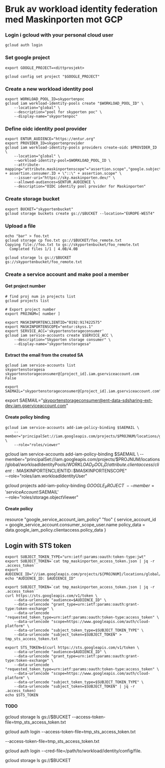 # Bruk av workload identity federation med Maskinporten mot GCP



### Login i gcloud with your personal cloud user

```
gcloud auth login
```

### Set google project

```
export GOOGLE_PROJECT=<dittprosjekt>
```

```
gcloud config set project "$GOOGLE_PROJECT"
```


### Create a new workload identity pool

```
export WORKLOAD_POOL_ID=skyportenpoc
gcloud iam workload-identity-pools create "$WORKLOAD_POOL_ID" \
    --location="global" \
    --description="pool for skyporten poc" \
    --display-name="skyportenpoc"
```

### Define oidc identity pool provider

```
export ENTUR_AUDIENCE="https://entur.org"
export PROVIDER_ID=skyportenprovider
gcloud iam workload-identity-pools providers create-oidc $PROVIDER_ID \
    --location="global" \
    --workload-identity-pool=$WORKLOAD_POOL_ID \
    --attribute-mapping="attribute.maskinportenscope"="assertion.scope","google.subject"="assertion.consumer.ID","attribute.clientaccess"="\"client::\" + assertion.consumer.ID + \"::\" + assertion.scope" \
    --issuer-uri="https://sky.maskinporten.dev/" \
    --allowed-audiences=$ENTUR_AUDIENCE \
    --description="OIDC identity pool provider for Maskinporten"

```

### Create storage bucket

```
export BUCKET="skyportenbucket"
gcloud storage buckets create gs://$BUCKET --location="EUROPE-WEST4"
```

### Upload a file

```
echo "bar" > foo.txt
gcloud storage cp foo.txt gs://$BUCKET/foo_remote.txt
Copying file://foo.txt to gs://skyportenbucket/foo_remote.txt
  Completed files 1/1 | 4.0B/4.0B

gcloud storage ls gs://$BUCKET
gs://skyportenbucket/foo_remote.txt
```

### Create a service account and make pool a member

#### Get project number

```
# find proj num in projects list
gcloud projects list

# Export project number
export PROJNUM=[ number ]
```

```
export MASKINPORTENCLIENTID="0192:917422575"
export MASKINPORTENSCOPE="entur:skyss.1"
export SERVICE_ACC='skyportenstorageconsumer'
gcloud iam service-accounts create $SERVICE_ACC \
    --description="Skyporten storage consumer" \
    --display-name="skyportenstoragesa"
```

#### Extract the email from the created SA

```
gcloud iam service-accounts list
skyportenstoragesa                         skyportenstorageconsumer@[project_id].iam.gserviceaccount.com        False

export SAEMAIL="skyportenstorageconsumer@[project_id].iam.gserviceaccount.com"
```

export SAEMAIL="skyportenstorageconsumer@ent-data-sdsharing-ext-dev.iam.gserviceaccount.com"


#### Create policy binding
```
gcloud iam service-accounts add-iam-policy-binding $SAEMAIL \
    --member="principalSet://iam.googleapis.com/projects/$PROJNUM/locations/global/workloadIdentityPools/$WORKLOAD_POOL_ID/attribute.clientaccess/client::$MASKINPORTENCLIENTID::$MASKINPORTENSCOPE" \
    --role="roles/viewer"
```

gcloud iam service-accounts add-iam-policy-binding $SAEMAIL \
    --member="principalSet://iam.googleapis.com/projects/$PROJNUM/locations/global/workloadIdentityPools/$WORKLOAD_POOL_ID/attribute.clientaccess/client::$MASKINPORTENCLIENTID::$MASKINPORTENSCOPE" \
    --role="roles/iam.workloadIdentityUser"


gcloud projects add-iam-policy-binding $GOOGLE_PROJECT \
--member='serviceAccount:$SAEMAIL' \
--role="roles/storage.objectViewer"




#### Create policy

resource "google_service_account_iam_policy" "foo" {
  service_account_id = google_service_account.consumer_scope_user.name
  policy_data        = data.google_iam_policy.clientaccess.policy_data
}


## Login with STS token

```
export SUBJECT_TOKEN_TYPE="urn:ietf:params:oauth:token-type:jwt"
export SUBJECT_TOKEN=`cat tmp_maskinporten_access_token.json | jq -r .access_token`
export AUDIENCE_ID="//iam.googleapis.com/projects/${PROJNUM}/locations/global/workloadIdentityPools/$WORKLOAD_POOL_ID/providers/${PROVIDER_ID}"
echo "AUDIENCE_ID: $AUDIENCE_ID"

export SUBJECT_TOKEN=`cat tmp_maskinporten_access_token.json | jq -r .access_token`
curl https://sts.googleapis.com/v1/token \
    --data-urlencode "audience=$AUDIENCE_ID" \
    --data-urlencode "grant_type=urn:ietf:params:oauth:grant-type:token-exchange" \
    --data-urlencode "requested_token_type=urn:ietf:params:oauth:token-type:access_token" \
    --data-urlencode "scope=https://www.googleapis.com/auth/cloud-platform" \
    --data-urlencode "subject_token_type=$SUBJECT_TOKEN_TYPE" \
    --data-urlencode "subject_token=$SUBJECT_TOKEN" > tmp_sts_access_token.txt
    
export STS_TOKEN=$(curl https://sts.googleapis.com/v1/token \
    --data-urlencode "audience=$AUDIENCE_ID" \
    --data-urlencode "grant_type=urn:ietf:params:oauth:grant-type:token-exchange" \
    --data-urlencode "requested_token_type=urn:ietf:params:oauth:token-type:access_token" \
    --data-urlencode "scope=https://www.googleapis.com/auth/cloud-platform" \
    --data-urlencode "subject_token_type=$SUBJECT_TOKEN_TYPE" \
    --data-urlencode "subject_token=$SUBJECT_TOKEN" | jq -r .access_token)
echo $STS_TOKEN
```

#### TODO


gcloud storage ls gs://$BUCKET --access-token-file=tmp_sts_access_token.txt

gcloud auth login --access-token-file=tmp_sts_access_token.txt

--access-token-file=tmp_sts_access_token.txt

gcloud auth login --cred-file=/path/to/workload/identity/config/file.


gcloud storage ls gs://$BUCKET
